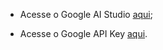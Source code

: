 - Acesse o Google AI Studio [aqui](https://aistudio.google.com/app/prompts/new_chat);

- Acesse o Google API Key [aqui](https://aistudio.google.com/app/apikey).
